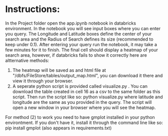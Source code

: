 # Instructions:

In the Project folder open the app.ipynb notebook in databricks environment.
In the notebook you will see input boxes where you can enter you query. The Longitude and Latitude boxes define the center of
your search area and the Radius of Search defines its size (recommended to keep under 0.1).
After entering your query run the notebook, it may take a few minutes for it to finish.
The final cell should display a heatmap of your search area, however, if databricks fails to show it correctly here are altternative methods:
1) The heatmap will be saved as and html file at "/dbfs/FileStore/tables/output_map.html", you can download it there and view it through your browser.
2) A seperate python script is provided called visualize.py . You can download the table created in cell 16 as a csv to the same folder as this script.
Then run the script like so: python visualize.py <name of the downloaded csv file> <latitude> <longitude>
where latitude and longitude are the same as you provided in the query. The script will open a new window in your browser where you will see the heatmap.

For method (2) to work you need to have gmplot installed in your python environtment. If you don't have it, install it through the command line like so:
pip install gmplot 
(also appears in requirements.txt)
